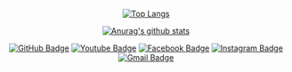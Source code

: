<div align=center>
</div>

<div align=center>
 
[![Top Langs](https://github-readme-stats.vercel.app/api/top-langs/?username=dofany)](https://github.com/anuraghazra/github-readme-stats)
</div>

<div align=center>
 
[![Anurag's github stats](https://github-readme-stats.vercel.app/api?username=dofany)](https://github.com/anuraghazra/github-readme-stats)
</div>

<div align=center>
 
[![GitHub Badge](http://img.shields.io/badge/-Git%20Hub-black?style=flat-square&logo=github&link=https://github.com/dofany?tab=repositories)](https://github.com/dofany?tab=repositories) 
[![Youtube Badge](https://img.shields.io/badge/Youtube-ff0000?style=flat-square&logo=youtube&link=https://www.youtube.com/)](https://www.youtube.com/) 
[![Facebook Badge](https://img.shields.io/badge/-Facebook-1877f2?style=flat-square&logo=facebook&logoColor=white&link=https://www.facebook.com/D0fany)](https://www.facebook.com/D0fany) 
[![Instagram Badge](https://img.shields.io/badge/-Instagram-dd2a7b?style=flat-square&logo=instagram&logoColor=white&link=https://www.instagram.com/data.scientist/)](https://www.instagram.com/d0_____8/) 
[![Gmail Badge](https://img.shields.io/badge/-Gmail-d14836?style=flat-square&logo=Gmail&logoColor=white&link=mailto:kimdohwan17@gmail.com)](mailto:kimdohwan17@gmail.com)
</div>

 
